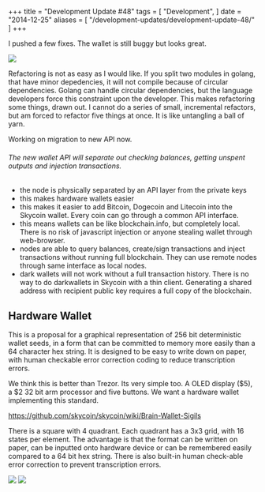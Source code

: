 +++
title = "Development Update #48"
tags = [
    "Development",
]
date = "2014-12-25"
aliases = [
	"/development-updates/development-update-48/"
]
+++

I pushed a few fixes. The wallet is still buggy but looks great.

![](/img/dev-update-48-1.png)

Refactoring is not as easy as I would like. If you split two modules in golang, that have minor depedencies, it will not compile because of circular dependencies. Golang can handle circular dependencies, but the language developers force this constraint upon the developer. This makes refactoring some things, drawn out. I cannot do a series of small, incremental refactors, but am forced to refactor five things at once. It is like untangling a ball of yarn.

Working on migration to new API now.

###### The new wallet API will separate out checking balances, getting unspent outputs and injection transactions.
- the node is physically separated by an API layer from the private keys
- this makes hardware wallets easier
- this makes it easier to add Bitcoin, Dogecoin and Litecoin into the Skycoin wallet. Every coin can go through a common API interface.
- this means wallets can be like blockchain.info, but completely local. There is no risk of javascript injection or anyone stealing wallet through web-browser.
- nodes are able to query balances, create/sign transactions and inject transactions without running full blockchain. They can use remote nodes through same interface as local nodes.
- dark wallets will not work without a full transaction history. There is no way to do darkwallets in Skycoin with a thin client. Generating a shared address with recipient public key requires a full copy of the blockchain.

## Hardware Wallet

This is a proposal for a graphical representation of 256 bit deterministic wallet seeds, in a form that can be committed to memory more easily than a 64 character hex string. It is designed to be easy to write down on paper, with human checkable error correction coding to reduce transcription errors.


We think this is better than Trezor. Its very simple too. A OLED display ($5), a $2 32 bit arm processor and five buttons. We want a hardware wallet implementing this standard.

https://github.com/skycoin/skycoin/wiki/Brain-Wallet-Sigils

There is a square with 4 quadrant. Each quadrant has a 3x3 grid, with 16 states per element. The advantage is that the format can be written on paper, can be inputted onto hardware device or can be remembered easily compared to a 64 bit hex string. There is also built-in human check-able error correction to prevent transcription errors.

![](/img/dev-update-48-2.png)
![](/img/dev-update-48-3.png)
